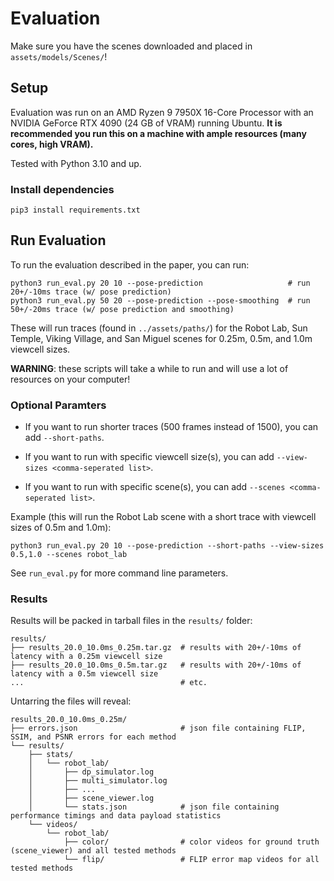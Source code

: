 # Evaluation

Make sure you have the scenes downloaded and placed in `assets/models/Scenes/`!

## Setup

Evaluation was run on an AMD Ryzen 9 7950X 16-Core Processor with an NVIDIA GeForce RTX 4090 (24 GB of VRAM) running Ubuntu. __It is recommended you run this on a machine with ample resources (many cores, high VRAM).__

Tested with Python 3.10 and up.

### Install dependencies

```
pip3 install requirements.txt
```

## Run Evaluation

To run the evaluation described in the paper, you can run:
```
python3 run_eval.py 20 10 --pose-prediction                   # run 20+/-10ms trace (w/ pose prediction)
python3 run_eval.py 50 20 --pose-prediction --pose-smoothing  # run 50+/-20ms trace (w/ pose prediction and smoothing)
```
These will run traces (found in `../assets/paths/`) for the Robot Lab, Sun Temple, Viking Village, and San Miguel scenes for 0.25m, 0.5m, and 1.0m viewcell sizes.

__WARNING__: these scripts will take a while to run and will use a lot of resources on your computer!

### Optional Paramters

* If you want to run shorter traces (500 frames instead of 1500), you can add `--short-paths`.

* If you want to run with specific viewcell size(s), you can add `--view-sizes <comma-seperated list>`.

* If you want to run with specific scene(s), you can add `--scenes <comma-seperated list>`.

Example (this will run the Robot Lab scene with a short trace with viewcell sizes of 0.5m and 1.0m):
```
python3 run_eval.py 20 10 --pose-prediction --short-paths --view-sizes 0.5,1.0 --scenes robot_lab
```

See `run_eval.py` for more command line parameters.

### Results

Results will be packed in tarball files in the `results/` folder:
```
results/
├── results_20.0_10.0ms_0.25m.tar.gz  # results with 20+/-10ms of latency with a 0.25m viewcell size
├── results_20.0_10.0ms_0.5m.tar.gz   # results with 20+/-10ms of latency with a 0.5m viewcell size
...                                   # etc.
```

Untarring the files will reveal:
```
results_20.0_10.0ms_0.25m/
├── errors.json                       # json file containing FLIP, SSIM, and PSNR errors for each method
└── results/
    ├── stats/
    │   └── robot_lab/
    │       ├── dp_simulator.log
    │       ├── multi_simulator.log
    │       ├── ...
    │       ├── scene_viewer.log
    │       └── stats.json            # json file containing performance timings and data payload statistics
    └── videos/
        └── robot_lab/
            ├── color/                # color videos for ground truth (scene_viewer) and all tested methods
            └── flip/                 # FLIP error map videos for all tested methods
```
